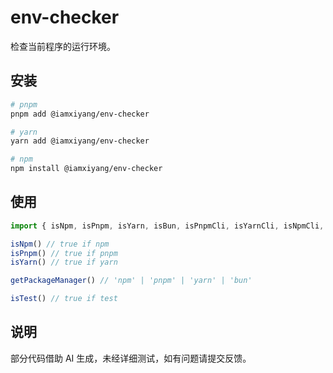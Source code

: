 # env-checker

检查当前程序的运行环境。

## 安装

```bash
# pnpm
pnpm add @iamxiyang/env-checker
```

```bash
# yarn
yarn add @iamxiyang/env-checker
```

```bash
# npm
npm install @iamxiyang/env-checker
```

## 使用

```js
import { isNpm, isPnpm, isYarn, isBun, isPnpmCli, isYarnCli, isNpmCli, isCli, getPackageManager, isWin, isMac, isLinux, isStackblitz, isJenkins, isCodeship, isCI, isDroneIO, isCircleCI, isTravisCI, isTencentSCF, isVercel, isNetlify, isHeroku, isJest, isVitest, isTest } from '@iamxiyang/env-checker'

isNpm() // true if npm
isPnpm() // true if pnpm
isYarn() // true if yarn

getPackageManager() // 'npm' | 'pnpm' | 'yarn' | 'bun'

isTest() // true if test
```

## 说明

部分代码借助 AI 生成，未经详细测试，如有问题请提交反馈。
